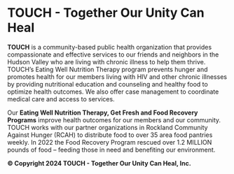 # TOUCH - Together Our Unity Can Heal

**TOUCH** is a community-based public health organization that provides compassionate and effective services to our friends and neighbors in the Hudson Valley who are living with chronic illness to help them thrive. TOUCH’s Eating Well Nutrition Therapy program prevents hunger and promotes health for our members living with HIV and other chronic illnesses by providing nutritional education and counseling and healthy food to optimize health outcomes. We also offer case management to coordinate medical care and access to services. 

Our **Eating Well Nutrition Therapy, Get Fresh and Food Recovery Programs** improve health outcomes for our members and our community. TOUCH works with our partner organizations in Rockland Community Against Hunger (RCAH) to distribute food to over 35 area food pantries weekly. In 2022 the Food Recovery Program rescued over 1.2 MILLION pounds of food – feeding those in need and benefiting our environment.

**© Copyright 2024 TOUCH - Together Our Unity Can Heal, Inc.**
